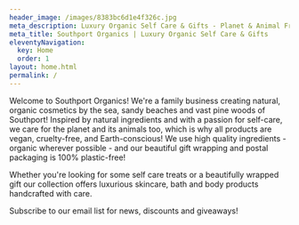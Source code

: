 ```yaml
---
header_image: /images/8383bc6d1e4f326c.jpg
meta_description: Luxury Organic Self Care & Gifts - Planet & Animal Friendly
meta_title: Southport Organics | Luxury Organic Self Care & Gifts
eleventyNavigation:
  key: Home
  order: 1
layout: home.html
permalink: /
---
```

Welcome to Southport Organics! We're a family business creating natural, organic cosmetics by the sea, sandy beaches and vast pine woods of Southport! Inspired by natural ingredients and with a passion for self-care, we care for the planet and its animals too, which is why all products are vegan, cruelty-free, and Earth-conscious!
We use high quality ingredients - organic wherever possible - and our beautiful gift wrapping and postal packaging is 100% plastic-free!

Whether you're looking for some self care treats or a beautifully wrapped gift our collection offers luxurious skincare, bath and body products handcrafted with care.

Subscribe to our email list for news, discounts and giveaways!

<div style="min-height: 58px;max-width: 440px;margin: 2rem auto;width: 100%"><script src="https://cdn.jsdelivr.net/ghost/signup-form@~0.2/umd/signup-form.min.js" data-button-color="#000000" data-button-text-color="#FFFFFF" data-site="https://news.southportorganics.co.uk/" data-locale="en" async></script></div>

<div class="homepage-images">
  <img
    src="/images/homepage-1.jpg"
    alt=""
    eleventy:widths="204,306"
    sizes="auto" />
  <img
    src="/images/homepage-2.jpg"
    alt=""
    eleventy:widths="204,306"
    sizes="auto" />
  <img
    src="/images/homepage-3.jpg"
    alt=""
    eleventy:widths="204,306"
    sizes="auto" />
  <img
    src="/images/homepage-5.jpg"
    alt=""
    eleventy:widths="204,306"
    sizes="auto" />
</div>
